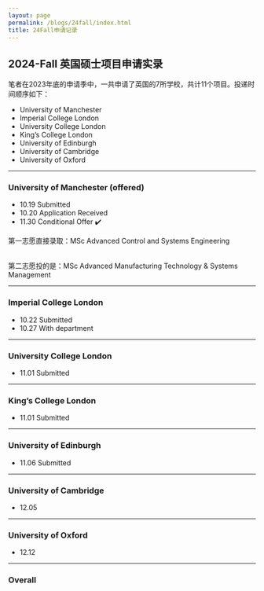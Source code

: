 ```yaml
---
layout: page
permalink: /blogs/24fall/index.html
title: 24Fall申请记录
---
```


## 2024-Fall 英国硕士项目申请实录

笔者在2023年底的申请季中，一共申请了英国的7所学校，共计11个项目。投递时间顺序如下：

- University of Manchester
- Imperial College London
- University College London
- King’s College London
- University of Edinburgh
- University of Cambridge
- University of Oxford



---

### University of Manchester (offered)

- 10.19 Submitted
- 10.20 Application Received
- 11.30 Conditional Offer ✔️

第一志愿直接录取：MSc Advanced Control and Systems Engineering

<br>第二志愿投的是：MSc Advanced Manufacturing Technology & Systems Management



---

### Imperial College London

- 10.22 Submitted
- 10.27 With department



----

### University College London

- 11.01 Submitted





---

### King’s College London

- 11.01 Submitted



---

### University of Edinburgh

- 11.06 Submitted





---

### University of Cambridge

- 12.05



---

### University of Oxford

- 12.12



---

### Overall



<br>
